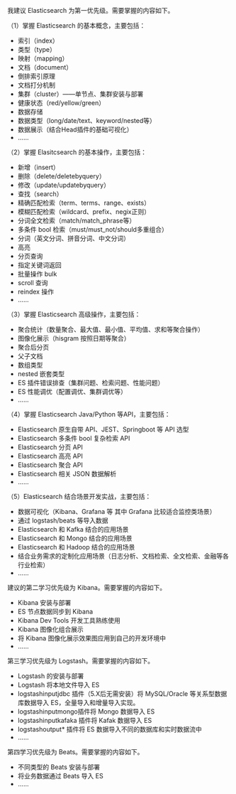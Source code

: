 我建议 Elasticsearch 为第一优先级。需要掌握的内容如下。

（1）掌握 Elasticsearch 的基本概念，主要包括：

- 索引（index）
- 类型（type）
- 映射（mapping）
- 文档（document）
- 倒排索引原理
- 文档打分机制
- 集群（cluster）——单节点、集群安装与部署
- 健康状态（red/yellow/green）
- 数据存储
- 数据类型（long/date/text、keyword/nested等）
- 数据展示（结合Head插件的基础可视化）
- ……

（2）掌握 Elasitcsearch 的基本操作，主要包括：

- 新增（insert）
- 删除（delete/deletebyquery）
- 修改（update/updatebyquery）
- 查找（search）
- 精确匹配检索（term、terms、range、exists）
- 模糊匹配检索（wildcard、prefix、negix正则）
- 分词全文检索（match/match_phrase等）
- 多条件 bool 检索（must/must_not/should多重组合）
- 分词（英文分词、拼音分词、中文分词）
- 高亮
- 分页查询
- 指定关键词返回
- 批量操作 bulk
- scroll 查询
- reindex 操作
- ……

（3）掌握 Elasticsearch 高级操作，主要包括：

- 聚合统计（数量聚合、最大值、最小值、平均值、求和等聚合操作）
- 图像化展示（hisgram 按照日期等聚合）
- 聚合后分页
- 父子文档
- 数组类型
- nested 嵌套类型
- ES 插件错误排查（集群问题、检索问题、性能问题）
- ES 性能调优（配置调优、集群调优等）
- ……

（4）掌握 Elasticsearch Java/Python 等API，主要包括：

- Elasticsearch 原生自带 API、JEST、Springboot 等 API 选型
- Elasticsearch 多条件 bool 复杂检索 API
- Elasticsearch 分页 API
- Elasticsearch 高亮 API
- Elasticsearch 聚合 API
- Elasticsearch 相关 JSON 数据解析
- ……

（5）Elasticsearch 结合场景开发实战，主要包括：

- 数据可视化（Kibana、Grafana 等 其中 Grafana 比较适合监控类场景）
- 通过 logstash/beats 等导入数据
- Elasticsearch 和 Kafka 结合的应用场景
- Elasticsearch 和 Mongo 结合的应用场景
- Elasticsearch 和 Hadoop 结合的应用场景
- 结合业务需求的定制化应用场景（日志分析、文档检索、全文检索、金融等各行业检索）
- ……

建议的第二学习优先级为 Kibana。需要掌握的内容如下。

- Kibana 安装与部署
- ES 节点数据同步到 Kibana
- Kibana Dev Tools 开发工具熟练使用
- Kibana 图像化组合展示
- 将 Kibana 图像化展示效果图应用到自己的开发环境中
- ……

第三学习优先级为 Logstash。需要掌握的内容如下。

- Logstash 的安装与部署
- Logstash 将本地文件导入 ES
- logstashinputjdbc 插件（5.X后无需安装）将 MySQL/Oracle 等关系型数据库数据导入 ES，全量导入和增量导入实现。
- logstashinputmongo插件将 Mongo 数据导入 ES
- logstashinputkafaka 插件将 Kafak 数据导入 ES
- logstashoutput* 插件将 ES 数据导入不同的数据库和实时数据流中
- ……

第四学习优先级为 Beats。需要掌握的内容如下。

- 不同类型的 Beats 安装与部署
- 将业务数据通过 Beats 导入 ES
- ……